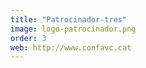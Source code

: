 ```yaml
---
title: "Patrocinador-tres"
image: logo-patrocinador.png
order: 3
web: http://www.confavc.cat
---
```

